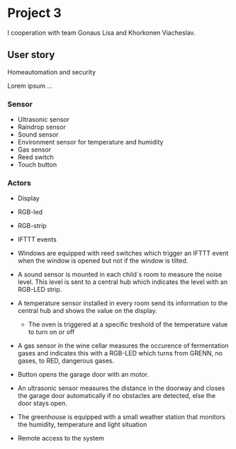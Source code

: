 # Project 3

I cooperation with team Gonaus Lisa and Khorkonen Viacheslav.

## User story
Homeautomation and security

Lorem ipsum ...

### Sensor
- Ultrasonic sensor
- Raindrop sensor
- Sound sensor
- Environment sensor for temperature and humidity
- Gas sensor
- Reed switch
- Touch button

### Actors
- Display
- RGB-led
- RGB-strip
- IFTTT events

- Windows are equipped with reed switches which trigger an IFTTT event when the window is opened
    but not if the window is tilted.
- A sound sensor is mounted in each child`s room to measure the noise level. This level is sent
to a central hub which indicates the level with an RGB-LED strip.
- A temperature sensor installed in every room send its information to the central hub
and shows the value on the display. 
    - The oven is triggered at a specific treshold of the temperature value to turn on or off
- A gas sensor in the wine cellar measures the occurence of fermentation gases and indicates
    this with a RGB-LED which turns from GRENN, no gases, to RED, dangerous gases.
- Button opens the garage door with an motor.
- An ultrasonic sensor measures the distance in the doorway and closes the garage door automatically
    if no obstacles are detected, else the door stays open.
- The greenhouse is equipped with a small weather station that monitors the humidity, temperature and light situation
- Remote access to the system